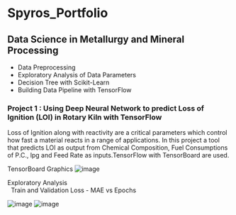 
# Spyros_Portfolio

## Data Science in Metallurgy and Mineral Processing
* Data Preprocessing
* Exploratory Analysis of Data Parameters
* Decision Tree with Scikit-Learn
* Building Data Pipeline with TensorFlow

### Project 1 : Using Deep Neural Network to predict Loss of Ignition (LOI) in Rotary Kiln with TensorFlow 
  Loss of Ignition along with reactivity are a critical parameters which control how fast a material reacts in a range of applications.
  In this project   a tool that predicts LOI as output  from Chemical Composition, Fuel Consumptions of P.C., lpg and Feed Rate as inputs.TensorFlow with TensorBoard are used.  

TensorBoard Graphics
![image](https://user-images.githubusercontent.com/56194024/111022746-64f94180-83dd-11eb-9141-fd98612bbe62.png)
 
Exploratory Analysis  &nbsp; &nbsp; &nbsp; &nbsp; &nbsp; &nbsp; &nbsp; &nbsp; &nbsp; &nbsp; &nbsp; &nbsp; &nbsp; &nbsp; &nbsp; &nbsp; &nbsp; &nbsp; &nbsp; &nbsp; &nbsp; &nbsp; &nbsp; &nbsp; &nbsp; &nbsp; &nbsp; &nbsp; &nbsp; &nbsp; &nbsp; &nbsp; &nbsp; &nbsp; &nbsp; &nbsp; &nbsp; &nbsp; &nbsp; &nbsp; &nbsp; &nbsp; &nbsp; &nbsp; &nbsp; &nbsp; &nbsp;  Train and Validation Loss - MAE vs Epochs

![image](https://user-images.githubusercontent.com/56194024/111063937-048c0200-84ba-11eb-9cfd-b5505afeb900.png)        ![image](https://user-images.githubusercontent.com/56194024/111031274-562b8280-840f-11eb-93d9-ecd12cef0697.png)





